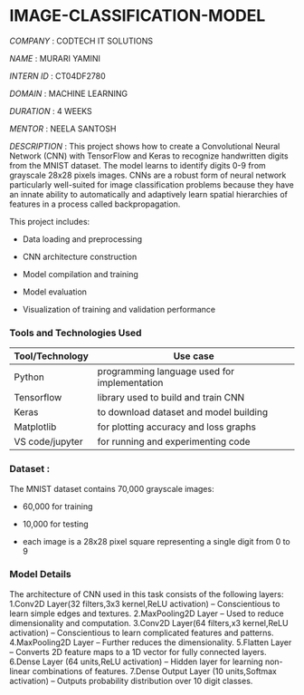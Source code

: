# IMAGE-CLASSIFICATION-MODEL

*COMPANY* : CODTECH IT SOLUTIONS

*NAME* : MURARI YAMINI
 
*INTERN ID* : CT04DF2780

*DOMAIN* : MACHINE LEARNING

*DURATION* : 4 WEEKS

*MENTOR* : NEELA SANTOSH

*DESCRIPTION* : This project shows how to create a Convolutional Neural Network (CNN) with TensorFlow and Keras to recognize handwritten digits from the MNIST dataset. The model learns to identify digits 0-9 from grayscale 28x28 pixels images. CNNs are a robust form of neural network particularly well-suited for image classification problems because they have an innate ability to automatically and adaptively learn spatial hierarchies of features in a process called backpropagation.

This project includes:

- Data loading and preprocessing

- CNN architecture construction

- Model compilation and training

- Model evaluation

- Visualization of training and validation performance
  
### Tools and Technologies Used
| Tool/Technology    | Use case |
|-------------------|-------------|
| Python     | programming language used for implementation  |
|  Tensorflow    | library used to build and train CNN           |
|  Keras          | to download dataset and model building        |
|  Matplotlib     |  for plotting accuracy and loss graphs        |
|  VS code/jupyter | for running and experimenting code          |

### Dataset : 
The MNIST dataset contains 70,000 grayscale images:

- 60,000 for training

- 10,000 for testing
- each image is a 28x28 pixel square representing a single digit from 0 to 9

### Model Details
The architecture of CNN used in this task consists of the following layers:
1.Conv2D Layer(32 filters,3x3 kernel,ReLU activation) – Conscientious to learn simple edges and textures.
2.MaxPooling2D Layer – Used to reduce dimensionality and computation.
3.Conv2D Layer(64 filters,x3 kernel,ReLU activation) – Conscientious to learn complicated features and patterns.
4.MaxPooling2D Layer – Further reduces the dimensionality.
5.Flatten Layer – Converts 2D feature maps to a 1D vector for fully connected layers.
6.Dense Layer (64 units,ReLU activation) – Hidden layer for learning non-linear combinations of features.
7.Dense Output Layer (10 units,Softmax activation) – Outputs probability distribution over 10 digit classes.


